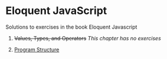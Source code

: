# Eloquent JavaScript

Solutions to exercises in the book Eloquent Javascript

1. ~~Values, Types, and Operators~~ *This chapter has no exercises*

2. [Program Structure](./02-program-structure.md)
